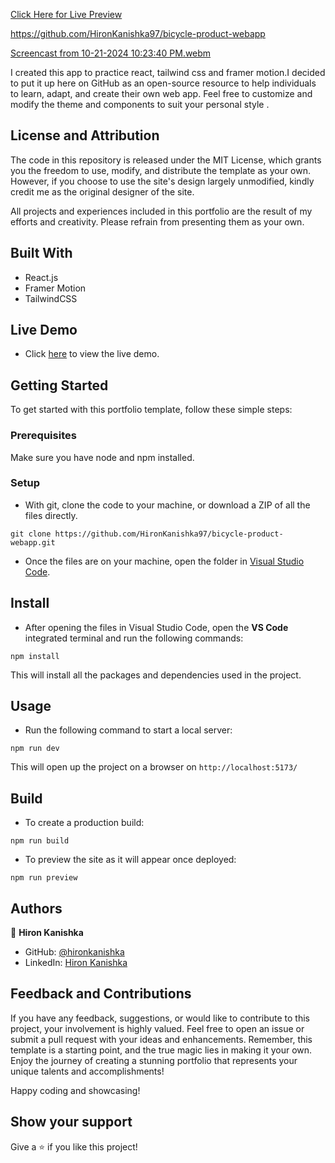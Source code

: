 

[Click Here for Live Preview](https://cycling-web.netlify.app/)

https://github.com/HironKanishka97/bicycle-product-webapp

[Screencast from 10-21-2024 10:23:40 PM.webm](https://github.com/user-attachments/assets/a5dceb1a-32d0-4b4e-a9e2-b6afb438de47)



I created this app to practice react, tailwind css and framer motion.I decided to put it up here on GitHub as an open-source resource to help individuals to learn, adapt, and create their own web app. Feel free to customize and modify the theme and components to suit your personal style .

## License and Attribution

The code in this repository is released under the MIT License, which grants you the freedom to use, modify, and distribute the template as your own. However, if you choose to use the site's design largely unmodified, kindly credit me as the original designer of the site.

All projects and experiences included in this portfolio are the result of my efforts and creativity. Please refrain from presenting them as your own.

## Built With

- React.js
- Framer Motion
- TailwindCSS

## Live Demo

- Click [here](https://cycling-web.netlify.app/) to view the live demo.

## Getting Started

To get started with this portfolio template, follow these simple steps:

### Prerequisites

Make sure you have node  and npm installed.

### Setup

- With git, clone the code to your machine, or download a ZIP of all the files directly.
```
git clone https://github.com/HironKanishka97/bicycle-product-webapp.git
```

- Once the files are on your machine, open the  folder in [Visual Studio Code](https://code.visualstudio.com/download).

## Install

- After opening the files in Visual Studio Code, open the **VS Code** integrated terminal and run the following commands:

```
npm install
```

This will install all the packages and dependencies used in the project.

## Usage

- Run the following command to start a local server:

```
npm run dev
```

This will open up the project on a browser on `http://localhost:5173/`

## Build

- To create a production build:

```
npm run build
```

- To preview the site as it will appear once deployed:

```
npm run preview
```

## Authors

👤 **Hiron Kanishka**

- GitHub: [@hironkanishka](https://linkedin.com/in/hiron-kanishka)
- LinkedIn: [Hiron Kanishka](https://www.linkedin.com/in/hiron-kanishka/)

## Feedback and Contributions

If you have any feedback, suggestions, or would like to contribute to this project, your involvement is highly valued. Feel free to open an issue or submit a pull request with your ideas and enhancements. Remember, this template is a starting point, and the true magic lies in making it your own. Enjoy the journey of creating a stunning portfolio that represents your unique talents and accomplishments!

Happy coding and showcasing!

## Show your support

Give a ⭐️ if you like this project!
